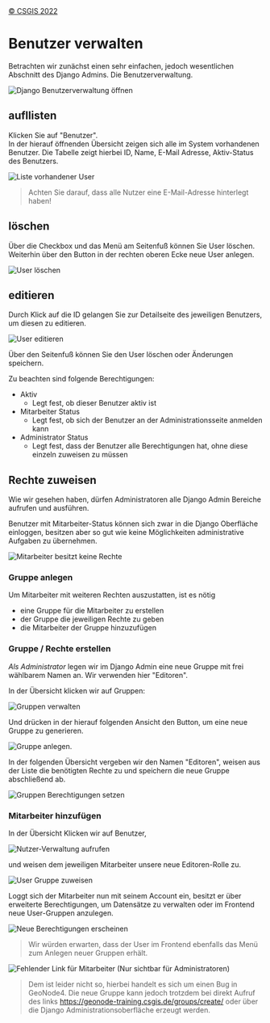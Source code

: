 <!-- the Menu -->
<link rel="stylesheet" media="all" href="../styles.css" />
<div id="logo"><a href="https://csgis.de">© CSGIS 2022</a></div>
<div id="menu"></div>
<div id="jumpMenu"></div>
<script src="../menu.js"></script>
<script src="../jumpmenu.js"></script>
<!-- the Menu -->


# Benutzer verwalten

Betrachten wir zunächst einen sehr einfachen, jedoch wesentlichen Abschnitt des Django Admins. Die Benutzerverwaltung.

![Django Benutzerverwaltung öffnen](images/django-admin-user.jpeg)

## aufllisten

Klicken Sie auf "Benutzer".  
In der hierauf öffnenden Übersicht zeigen sich alle im System vorhandenen Benutzer. Die Tabelle zeigt hierbei ID, Name, E-Mail Adresse, Aktiv-Status des Benutzers.


![Liste vorhandener User](images/django_admin_user_list.jpeg)

> Achten Sie darauf, dass alle Nutzer eine E-Mail-Adresse hinterlegt haben!


## löschen

Über die Checkbox und das Menü am Seitenfuß können Sie User löschen.  
Weiterhin über den Button in der rechten oberen Ecke neue User anlegen.

![User löschen](images/django_user_edit.jpeg)


## editieren

Durch Klick auf die ID gelangen Sie zur Detailseite des jeweiligen Benutzers, um diesen zu editieren.

![User editieren](images/django_edit_user.jpeg)

Über den Seitenfuß können Sie den User löschen oder Änderungen speichern.

Zu beachten sind folgende Berechtigungen:

- Aktiv
  - Legt fest, ob dieser Benutzer aktiv ist
- Mitarbeiter Status
  - Legt fest, ob sich der Benutzer an der Administrationsseite anmelden kann
- Administrator Status
  - Legt fest, dass der Benutzer alle Berechtigungen hat, ohne diese einzeln zuweisen zu müssen


##  Rechte zuweisen

Wie wir gesehen haben, dürfen Administratoren alle Django Admin Bereiche aufrufen und ausführen.  

Benutzer mit Mitarbeiter-Status können sich zwar in die Django Oberfläche einloggen, besitzen aber so gut wie keine Möglichkeiten administrative Aufgaben zu übernehmen.

![Mitarbeiter besitzt keine Rechte](images/django-staff.jpeg)

### Gruppe anlegen

Um Mitarbeiter mit weiteren Rechten auszustatten, ist es nötig 

- eine Gruppe für die Mitarbeiter zu erstellen
- der Gruppe die jeweiligen Rechte zu geben
- die Mitarbeiter der Gruppe hinzuzufügen

### Gruppe / Rechte erstellen

*Als Administrator* legen wir im Django Admin eine neue Gruppe mit frei wählbarem Namen an. Wir verwenden hier "Editoren".

In der Übersicht klicken wir auf Gruppen:

![Gruppen verwalten](images/django_group_link.jpeg)

Und drücken in der hierauf folgenden Ansicht den Button, um eine neue Gruppe zu generieren.

![Gruppe anlegen](images/django_add_group.jpeg).

In der folgenden Übersicht vergeben wir den Namen "Editoren", weisen aus der Liste die benötigten Rechte zu und speichern die neue Gruppe abschließend ab.

![Gruppen Berechtigungen setzen](images/django_admin_create_group.jpeg)

### Mitarbeiter hinzufügen

In der Übersicht Klicken wir auf Benutzer,

![Nutzer-Verwaltung aufrufen](images/django_user_link.jpeg)

und weisen dem jeweiligen Mitarbeiter unsere neue Editoren-Rolle zu.

![User Gruppe zuweisen](images/add_group.jpeg)

Loggt sich der Mitarbeiter nun mit seinem Account ein, besitzt er über erweiterte Berechtigungen, um Datensätze zu verwalten oder im Frontend neue User-Gruppen anzulegen.

![Neue Berechtigungen erscheinen](images/django-new-groups-added.jpeg)

> Wir würden erwarten, dass der User im Frontend ebenfalls das Menü zum Anlegen neuer Gruppen erhält. 

![Fehlender Link für Mitarbeiter (Nur sichtbar für Administratoren)](images/missing_group_link.jpeg)

> Dem ist leider nicht so, hierbei handelt es sich um einen Bug in GeoNode4. Die neue Gruppe kann jedoch trotzdem bei direkt Aufruf des links https://geonode-training.csgis.de/groups/create/ oder über die Django Administrationsoberfläche erzeugt werden.


